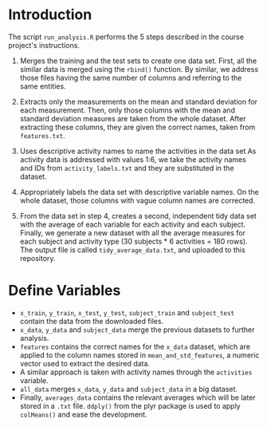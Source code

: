 # Introduction

The script `run_analysis.R` performs the 5 steps described in the course project's instructions. 

1. Merges the training and the test sets to create one data set.
First, all the similar data is merged using the `rbind()` function. By similar, we address those files having the same number of columns and referring to the same entities.

2. Extracts only the measurements on the mean and standard deviation for each measurement.
Then, only those columns with the mean and standard deviation measures are taken from the whole dataset. After extracting these columns, they are given the correct names, taken from `features.txt`.

3. Uses descriptive activity names to name the activities in the data set
As activity data is addressed with values 1:6, we take the activity names and IDs from `activity_labels.txt` and they are substituted in the dataset.

4. Appropriately labels the data set with descriptive variable names.
On the whole dataset, those columns with vague column names are corrected.

5. From the data set in step 4, creates a second, independent tidy data set with the average of each variable for each activity and each subject.
Finally, we generate a new dataset with all the average measures for each subject and activity type (30 subjects * 6 activities = 180 rows). The output file is called `tidy_average_data.txt`, and uploaded to this repository.

# Define Variables 

* `x_train`, `y_train`, `x_test`, `y_test`, `subject_train` and `subject_test` contain the data from the downloaded files.
* `x_data`, `y_data` and `subject_data` merge the previous datasets to further analysis.
* `features` contains the correct names for the `x_data` dataset, which are applied to the column names stored in `mean_and_std_features`, a numeric vector used to extract the desired data.
* A similar approach is taken with activity names through the `activities` variable.
* `all_data` merges `x_data`, `y_data` and `subject_data` in a big dataset.
* Finally, `averages_data` contains the relevant averages which will be later stored in a `.txt` file. `ddply()` from the plyr package is used to apply `colMeans()` and ease the development.
